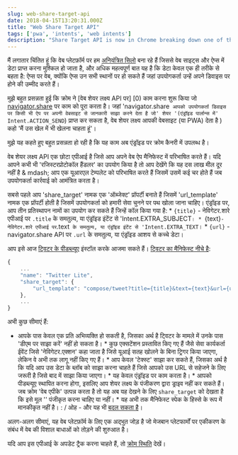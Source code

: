 ```yaml
---
slug: web-share-target-api
date: 2018-04-15T13:20:31.000Z
title: "Web Share Target API"
tags: ['pwa', 'intents', 'web intents']
description: "Share Target API is now in Chrome breaking down one of the last silos of native platforms"
---
```



मैं लगातार चिंतित हूं कि वेब प्लेटफ़ॉर्म पर हम [अनियंत्रित सिलो](/unintended-silos) बना रहे हैं जिससे वेब साइट्स और ऐप्स में डेटा प्राप्त करना मुश्किल हो जाता है, और अधिक महत्वपूर्ण बात यह है कि डेटा केवल एक ही तरीके से बहता है: ऐप्स पर वेब, क्योंकि ऐप्स उन सभी स्थानों पर हो सकते हैं जहां उपयोगकर्ता उन्हें अपने डिवाइस पर होने की उम्मीद करते हैं।

मुझे बहुत प्रसन्नता हुई कि क्रोम ने [वेब शेयर लक्ष्य API पर] [0) काम करना शुरू किया जो [navigator.share](/breaking-down-silos-with-share-target-api) पर काम को पूरा करता है। जहां 'navigator.share` आपको उपयोगकर्ता डिवाइस पर किसी भी ऐप पर अपनी वेबसाइट से जानकारी साझा करने देता है जो' शेयर '(एंड्रॉइड पार्लान्स में' Intent.ACTION_SEND`) प्राप्त कर सकता है, वेब शेयर लक्ष्य आपकी वेबसाइट (या PWA) देता है ) कहो 'मैं उस खेल में भी खेलना चाहता हूं'।

मुझे यह कहते हुए बहुत प्रसन्नता हो रही है कि यह काम अब एंड्रॉइड पर क्रोम कैनरी में उपलब्ध है।

वेब शेयर लक्ष्य API एक छोटा एपीआई है जिसे आप अपने वेब ऐप मैनिफेस्ट में परिभाषित करते हैं। यदि आपने कभी भी 'रजिस्टरप्रोटोकॉल हैंडलर' का उपयोग किया है तो आप देखेंगे कि यह दस लाख मील दूर नहीं है & mdash; आप एक यूआरएल टेम्पलेट को परिभाषित करते हैं जिसमें उसमें कई चर होते हैं जब उपयोगकर्ता कार्रवाई को आमंत्रित करता है।

सबसे पहले आप 'share_target' नामक एक 'ऑब्जेक्ट' प्रॉपर्टी बनाते हैं जिसमें 'url_template' नामक एक प्रॉपर्टी होती है जिसमें उपयोगकर्ता को हमारी सेवा चुनने पर पथ खोला जाना चाहिए। एंड्रॉइड पर, आप तीन प्रतिस्थापन नामों का उपयोग कर सकते हैं जिन्हें कॉल किया गया है: * `{title}` - नेविगेटर.शारे एपीआई पर `.title` के समतुल्य, या एंड्रॉइड इंटेंट से 'Intent.EXTRA_SUBJECT`। * `{text}` - नेविगेटर.शारे एपीआई पर `.text` के समतुल्य, या एंड्रॉइड इंटेंट से 'Intent.EXTRA_TEXT`। * `{url}` - navigator.share API पर `.url` के समतुल्य, या एंड्रॉइड आशय से कच्चे डेटा।

आप इसे आज [ट्विटर के पीडब्ल्यूए](https://mobile.twitter.com/) इंस्टॉल करके आजमा सकते हैं। [ट्विटर का मैनिफेस्ट नीचे है](https://mobile.twitter.com/manifest.json):


```javascript
{
    ...
    "name": "Twitter Lite",
    "share_target": {
        "url_template": "compose/tweet?title={title}&text={text}&url={url}"
    },
    ...
}
```


अभी कुछ सीमाएं हैं:

* आपके पास केवल एक प्रति अभिव्यक्ति हो सकती है, जिसका अर्थ है ट्विटर के मामले में उनके पास 'डीएम पर साझा करें' नहीं हो सकता है। * कुछ एक्सटेंशन प्रस्तावित किए गए हैं जैसे सेवा कार्यकर्ता ईवेंट जिसे 'नेविगेटर.एक्शन' कहा जाता है जिसे यूआई सतह खोलने के बिना ट्रिगर किया जाएगा, लेकिन वे अभी तक लागू नहीं किए गए हैं। * आप केवल 'टेक्स्ट' साझा कर सकते हैं, जिसका अर्थ है कि यदि आप उस डेटा के ब्लॉब को साझा करना चाहते हैं जिसे आपको उस URL से सहेजने के लिए जरूरी है जिसे बाद में साझा किया जाएगा। * यह केवल एंड्रॉइड पर काम करता है। * आपको पीडब्ल्यूए स्थापित करना होगा, इसलिए आप शेयर लक्ष्य के पंजीकरण द्वारा ड्राइव नहीं कर सकते हैं। जब क्रोम 'वेब एपीके' उत्पन्न करता है तो यह अब यह देखने के लिए `share_target` को देखता है कि इसे मूल '<intent-filter>' पंजीकृत करना चाहिए या नहीं। * यह अभी तक मैनिफेस्ट स्पेक के हिस्से के रूप में मानकीकृत नहीं है। : / ओह - और यह भी [बदल सकता है](https://github.com/w3ctag/design-reviews/issues/221#issuecomment-376717885)।

अलग-अलग सीमाएं, यह वेब प्लेटफ़ॉर्म के लिए एक अद्भुत जोड़ है जो मेजबान प्लेटफार्मों पर एकीकरण के संबंध में वेब की विशाल बाधाओं को तोड़ने की शुरुआत है।

यदि आप इस एपीआई के अपडेट ट्रैक करना चाहते हैं, तो [क्रोम स्थिति](https://www.chromestatus.com/feature/5662315307335680) देखें।
